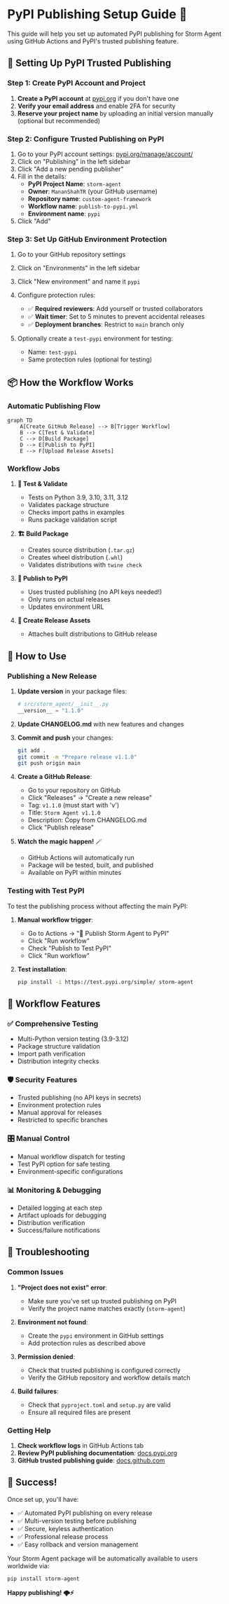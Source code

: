 # PyPI Publishing Setup Guide 🚀

This guide will help you set up automated PyPI publishing for Storm Agent using GitHub Actions and PyPI's trusted publishing feature.

## 🔐 Setting Up PyPI Trusted Publishing

### Step 1: Create PyPI Account and Project

1. **Create a PyPI account** at [pypi.org](https://pypi.org) if you don't have one
2. **Verify your email address** and enable 2FA for security
3. **Reserve your project name** by uploading an initial version manually (optional but recommended)

### Step 2: Configure Trusted Publishing on PyPI

1. Go to your PyPI account settings: [pypi.org/manage/account/](https://pypi.org/manage/account/)
2. Click on "Publishing" in the left sidebar
3. Click "Add a new pending publisher"
4. Fill in the details:
   - **PyPI Project Name**: `storm-agent`
   - **Owner**: `MananShahTR` (your GitHub username)
   - **Repository name**: `custom-agent-framework`
   - **Workflow name**: `publish-to-pypi.yml`
   - **Environment name**: `pypi`
5. Click "Add"

### Step 3: Set Up GitHub Environment Protection

1. Go to your GitHub repository settings
2. Click on "Environments" in the left sidebar
3. Click "New environment" and name it `pypi`
4. Configure protection rules:
   - ✅ **Required reviewers**: Add yourself or trusted collaborators
   - ✅ **Wait timer**: Set to 5 minutes to prevent accidental releases
   - ✅ **Deployment branches**: Restrict to `main` branch only

5. Optionally create a `test-pypi` environment for testing:
   - Name: `test-pypi`
   - Same protection rules (optional for testing)

## 📦 How the Workflow Works

### Automatic Publishing Flow

```mermaid
graph TD
    A[Create GitHub Release] --> B[Trigger Workflow]
    B --> C[Test & Validate]
    C --> D[Build Package]
    D --> E[Publish to PyPI]
    E --> F[Upload Release Assets]
```

### Workflow Jobs

1. **🧪 Test & Validate**
   - Tests on Python 3.9, 3.10, 3.11, 3.12
   - Validates package structure
   - Checks import paths in examples
   - Runs package validation script

2. **🏗️ Build Package**
   - Creates source distribution (`.tar.gz`)
   - Creates wheel distribution (`.whl`)
   - Validates distributions with `twine check`

3. **🚀 Publish to PyPI**
   - Uses trusted publishing (no API keys needed!)
   - Only runs on actual releases
   - Updates environment URL

4. **📎 Create Release Assets**
   - Attaches built distributions to GitHub release

## 🎯 How to Use

### Publishing a New Release

1. **Update version** in your package files:
   ```python
   # src/storm_agent/__init__.py
   __version__ = "1.1.0"
   ```

2. **Update CHANGELOG.md** with new features and changes

3. **Commit and push** your changes:
   ```bash
   git add .
   git commit -m "Prepare release v1.1.0"
   git push origin main
   ```

4. **Create a GitHub Release**:
   - Go to your repository on GitHub
   - Click "Releases" → "Create a new release"
   - Tag: `v1.1.0` (must start with 'v')
   - Title: `Storm Agent v1.1.0`
   - Description: Copy from CHANGELOG.md
   - Click "Publish release"

5. **Watch the magic happen!** 🪄
   - GitHub Actions will automatically run
   - Package will be tested, built, and published
   - Available on PyPI within minutes

### Testing with Test PyPI

To test the publishing process without affecting the main PyPI:

1. **Manual workflow trigger**:
   - Go to Actions → "🚀 Publish Storm Agent to PyPI"
   - Click "Run workflow"
   - Check "Publish to Test PyPI"
   - Click "Run workflow"

2. **Test installation**:
   ```bash
   pip install -i https://test.pypi.org/simple/ storm-agent
   ```

## 🔧 Workflow Features

### ✅ Comprehensive Testing
- Multi-Python version testing (3.9-3.12)
- Package structure validation
- Import path verification
- Distribution integrity checks

### 🛡️ Security Features
- Trusted publishing (no API keys in secrets)
- Environment protection rules
- Manual approval for releases
- Restricted to specific branches

### 🎛️ Manual Control
- Manual workflow dispatch for testing
- Test PyPI option for safe testing
- Environment-specific configurations

### 📊 Monitoring & Debugging
- Detailed logging at each step
- Artifact uploads for debugging
- Distribution verification
- Success/failure notifications

## 🐛 Troubleshooting

### Common Issues

1. **"Project does not exist" error**:
   - Make sure you've set up trusted publishing on PyPI
   - Verify the project name matches exactly (`storm-agent`)

2. **Environment not found**:
   - Create the `pypi` environment in GitHub settings
   - Add protection rules as described above

3. **Permission denied**:
   - Check that trusted publishing is configured correctly
   - Verify the GitHub repository and workflow details match

4. **Build failures**:
   - Check that `pyproject.toml` and `setup.py` are valid
   - Ensure all required files are present

### Getting Help

1. **Check workflow logs** in GitHub Actions tab
2. **Review PyPI publishing documentation**: [docs.pypi.org](https://docs.pypi.org)
3. **GitHub trusted publishing guide**: [docs.github.com](https://docs.github.com/en/actions/publishing-packages/publishing-python-packages-to-pypi)

## 🎉 Success!

Once set up, you'll have:
- ✅ Automated PyPI publishing on every release
- ✅ Multi-version testing before publishing  
- ✅ Secure, keyless authentication
- ✅ Professional release process
- ✅ Easy rollback and version management

Your Storm Agent package will be automatically available to users worldwide via:
```bash
pip install storm-agent
```

**Happy publishing! 🌩️⚡** 
